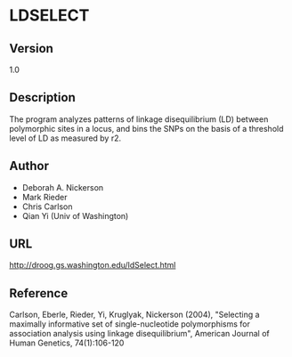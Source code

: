 # LDSELECT

## Version
1.0

## Description
The program analyzes patterns of linkage disequilibrium (LD) between polymorphic sites in a locus, and bins the SNPs on the basis of a threshold level of LD as measured by r2.

## Author
* Deborah A. Nickerson
* Mark Rieder
* Chris Carlson
* Qian Yi (Univ of Washington)

## URL
http://droog.gs.washington.edu/ldSelect.html

## Reference
Carlson, Eberle, Rieder, Yi, Kruglyak, Nickerson (2004), "Selecting a maximally informative set of single-nucleotide polymorphisms for association analysis using linkage disequilibrium", American Journal of Human Genetics, 74(1):106-120